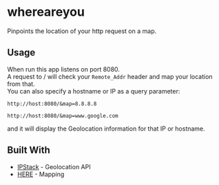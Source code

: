 # whereareyou
Pinpoints the location of your http request on a map.

## Usage
When run this app listens on port 8080.  
A request to / will check your ```Remote_Addr``` 
header and map your location from that.  
You can also specify a hostname or IP as a query parameter:

```http://host:8080/&map=8.8.8.8```

```http://host:8080/&map=www.google.com```

and it will display the Geolocation information for that IP or hostname.

## Built With

* [IPStack](http://www.ipstack.com) - Geolocation API
* [HERE](https://www.here.com/) - Mapping

